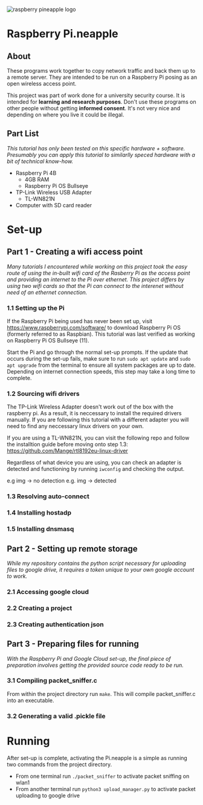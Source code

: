 ![raspberry pineapple logo](https://imgur.com/a/DYr1xyy)
# Raspberry Pi.neapple
## About
These programs work together to copy network traffic and back them up to a remote server. They are intended to be run on a Raspberry Pi posing as an open wireless access point.

This project was part of work done for a university security course. It is intended for **learning and research purposes**. Don't use these programs on other people without getting **informed consent**. It's not very nice and depending on where you live it could be illegal.

## Part List
*This tutorial has only been tested on this specific hardware + software. Presumably you can apply this tutorial to similarlly speced hardware with a bit of technical know-how.*
- Raspberry Pi 4B
  - 4GB RAM
  - Raspberry Pi OS Bullseye
- TP-Link Wireless USB Adapter
  - TL-WN821N
- Computer with SD card reader 

# Set-up

## Part 1 - Creating a wifi access point
*Many tutorials I encountered while working on this project took the easy route of using the in-built wifi card of the Rasberry Pi as the access point and providing an internet to the Pi over ethernet. This project differs by using two wifi cards so that the Pi can connect to the interenet without need of an ethernet connection.*

### 1.1 Setting up the Pi
If the Raspberry Pi being used has never been set up, visit https://www.raspberrypi.com/software/ to download Raspberry Pi OS (formerly referred to as Raspbian). This tutorial was last verified as working on Raspberry Pi OS Bullseye (11).

Start the Pi and go through the normal set-up prompts. If the update that occurs during the set-up fails, make sure to run `sudo apt update` and `sudo apt upgrade` from the terminal to ensure all system packages are up to date. Depending on internet connection speeds, this step may take a long time to complete.

### 1.2 Sourcing wifi drivers
The TP-Link Wireless Adapter doesn't work out of the box with the raspberry pi. As a result, it is neccessary to install the required drivers manually. If you are following this tutorial with a different adapter you will need to find any neccessary linux drivers on your own.

If you are using a TL-WN821N, you can visit the following repo and follow the installtion guide before moving onto step 1.3: https://github.com/Mange/rtl8192eu-linux-driver

Regardless of what device you are using, you can check an adapter is detected and functioning by running `iwconfig` and checking the output.

e.g img -> no detection
e.g. img -> detected

### 1.3 Resolving auto-connect

### 1.4 Installing hostadp

### 1.5 Installing dnsmasq

## Part 2 - Setting up remote storage
*While my repository contains the python script necessary for uploading files to google drive, it requires a token unique to your own google account to work.*

### 2.1 Accessing google cloud

### 2.2 Creating a project

### 2.3 Creating authentication json

## Part 3 - Preparing files for running
*With the Raspberry Pi and Google Cloud set-up, the final piece of preparation involves getting the provided source code ready to be run.*

### 3.1 Compiling packet_sniffer.c
From within the project directory run `make`. This will compile packet_sniffer.c into an executable.

### 3.2 Generating a valid .pickle file


# Running
After set-up is complete, activating the Pi.neapple is a simple as running two commands from the project directory.
- From one terminal run `./packet_sniffer` to activate packet sniffing on wlan1
- From another terminal run `python3 upload_manager.py` to activate packet uploading to google drive

